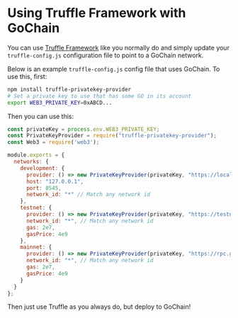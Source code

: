 # Using Truffle Framework with GoChain

You can use [Truffle Framework](https://truffleframework.com/) like you normally do and simply update your `truffle-config.js` configuration file to point to a GoChain network.

Below is an example `truffle-config.js` config file that uses GoChain. To use this, first:

```sh
npm install truffle-privatekey-provider
# Set a private key to use that has some GO in its account
export WEB3_PRIVATE_KEY=0xABCD...
```

Then you can use this:

```js
const privateKey = process.env.WEB3_PRIVATE_KEY;
const PrivateKeyProvider = require("truffle-privatekey-provider");
const Web3 = require('web3');

module.exports = {
  networks: {
    development: {
      provider: () => new PrivateKeyProvider(privateKey, "https://localhost:8545"),
      host: "127.0.0.1",
      port: 8545,
      network_id: "*" // Match any network id
    },
    testnet: {
      provider: () => new PrivateKeyProvider(privateKey, "https://testnet-rpc.gochain.io"),
      network_id: "*", // Match any network id
      gas: 2e7,
      gasPrice: 4e9
    },
    mainnet: {
      provider: () => new PrivateKeyProvider(privateKey, "https://rpc.gochain.io"),
      network_id: "*", // Match any network id
      gas: 2e7,
      gasPrice: 4e9
    }
  }
};
```

Then just use Truffle as you always do, but deploy to GoChain!
